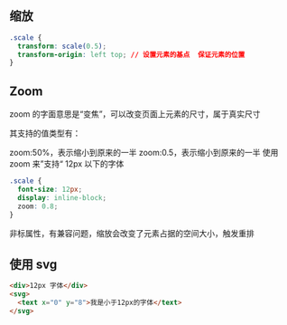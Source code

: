 ## 缩放

```css
.scale {
  transform: scale(0.5);
  transform-origin: left top; // 设置元素的基点  保证元素的位置
}
```

## Zoom

zoom 的字面意思是“变焦”，可以改变页面上元素的尺寸，属于真实尺寸

其支持的值类型有：

zoom:50%，表示缩小到原来的一半
zoom:0.5，表示缩小到原来的一半
使用 zoom 来”支持“ 12px 以下的字体

```css
.scale {
  font-size: 12px;
  display: inline-block;
  zoom: 0.8;
}
```

非标属性，有兼容问题，缩放会改变了元素占据的空间大小，触发重排

## 使用 svg

```html
<div>12px 字体</div>
<svg>
  <text x="0" y="8">我是小于12px的字体</text>
</svg>
```
